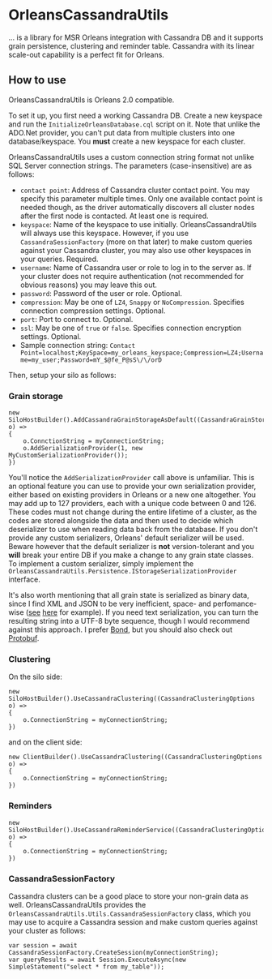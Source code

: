 # OrleansCassandraUtils

... is a library for MSR Orleans integration with Cassandra DB and it supports grain persistence, clustering and reminder table. Cassandra with its linear scale-out capability is a perfect fit for Orleans.

## How to use

OrleansCassandraUtils is Orleans 2.0 compatible.

To set it up, you first need a working Cassandra DB. Create a new keyspace and run the `InitializeOrleansDatabase.cql` script on it. Note that unlike the ADO.Net provider, you can't put data from multiple clusters into one database/keyspace. You **must** create a new keyspace for each cluster.

OrleansCassandraUtils uses a custom connection string format not unlike SQL Server connection strings. The parameters (case-insensitive) are as follows:

* `contact point`: Address of Cassandra cluster contact point. You may specify this parameter multiple times. Only one available contact point is needed though, as the driver automatically discovers all cluster nodes after the first node is contacted. At least one is required.
* `keyspace`: Name of the keyspace to use initially. OrleansCassandraUtils will always use this keyspace. However, if you use `CassandraSessionFactory` (more on that later) to make custom queries against your Cassandra cluster, you may also use other keyspaces in your queries. Required.
* `username`: Name of Cassandra user or role to log in to the server as. If your cluster does not require authentication (not recommended for obvious reasons) you may leave this out.
* `password`: Password of the user or role. Optional.
* `compression`: May be one of `LZ4`, `Snappy` or `NoCompression`. Specifies connection compression settings. Optional.
* `port`: Port to connect to. Optional.
* `ssl`: May be one of `true` or `false`. Specifies connection encryption settings. Optional.
* Sample connection string: `Contact Point=localhost;KeySpace=my_orleans_keyspace;Compression=LZ4;Username=my_user;Password=mY_$@fe_P@sS\/\/orD`

Then, setup your silo as follows:

### Grain storage

```
new SiloHostBuilder().AddCassandraGrainStorageAsDefault((CassandraGrainStorageOptions o) =>
{
    o.ConnctionString = myConnectionString;
    o.AddSerializationProvider(1, new MyCustomSerializationProvider());
})
```

You'll notice the `AddSerializationProvider` call above is unfamiliar. This is an optional feature you can use to provide your own serialization provider, either based on existing providers in Orleans or a new one altogether. You may add up to 127 providers, each with a unique code between 0 and 126. These codes must not change during the entire lifetime of a cluster, as the codes are stored alongside the data and then used to decide which deserializer to use when reading data back from the database. If you don't provide any custom serializers, Orleans' default serializer will be used. Beware however that the default serializer is **not** version-tolerant and you **will** break your entire DB if you make a change to any grain state classes. To implement a custom serializer, simply implement the `OrleansCassandraUtils.Persistence.IStorageSerializationProvider` interface.

It's also worth mentioning that all grain state is serialized as binary data, since I find XML and JSON to be very inefficient, space- and perfomance-wise ([see](http://geekswithblogs.net/LeonidGaneline/archive/2015/05/06/serializers-in-.net.-v.2.aspx) [here](https://auth0.com/blog/beating-json-performance-with-protobuf/) for example). If you need text serialization, you can turn the resulting string into a UTF-8 byte sequence, though I would recommend against this approach. I prefer [Bond](https://github.com/Microsoft/bond), but you should also check out [Protobuf](https://developers.google.com/protocol-buffers/docs/overview).

### Clustering

On the silo side:
```
new SiloHostBuilder().UseCassandraClustering((CassandraClusteringOptions o) =>
{
    o.ConnectionString = myConnectionString;
})
```

and on the client side:

```
new ClientBuilder().UseCassandraClustering((CassandraClusteringOptions o) =>
{
    o.ConnectionString = myConnectionString;
})
```

### Reminders

```
new SiloHostBuilder().UseCassandraReminderService((CassandraClusteringOptions o) =>
{
    o.ConnectionString = myConnectionString;
})
```

### CassandraSessionFactory

Cassandra clusters can be a good place to store your non-grain data as well. OrleansCassandraUtils provides the `OrleansCassandraUtils.Utils.CassandraSessionFactory` class, which you may use to acquire a Cassandra session and make custom queries against your cluster as follows:

```
var session = await CassandraSessionFactory.CreateSession(myConnectionString);
var queryResults = await Session.ExecuteAsync(new SimpleStatement("select * from my_table"));
```

